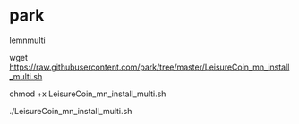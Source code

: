 # park
lemnmulti

wget https://raw.githubusercontent.com/park/tree/master/LeisureCoin_mn_install_multi.sh

chmod +x LeisureCoin_mn_install_multi.sh

./LeisureCoin_mn_install_multi.sh
